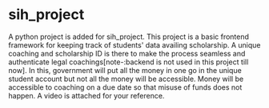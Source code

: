 # sih_project
A python project is added for sih_project. This project is a basic frontend framework for keeping track of students' data availing scholarship.
A unique coaching and scholarship ID is there to make the process seamless and authenticate legal coachings[note-:backend is not used in this project till now].
In this, government will put all the money in one go in the unique student account but not all the money will be accessible.
Money will be accessible to coaching on a due date so that misuse of funds does not happen.
A video is attached for your reference.
